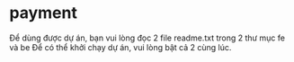 # payment

Để dùng được dự án, bạn vui lòng đọc 2 file readme.txt trong 2 thư mục fe và be
Để có thể khởi chạy dự án, vui lòng bật cả 2 cùng lúc.
